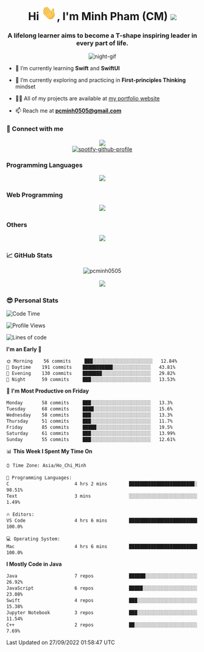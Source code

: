 <h1 align="center">Hi <img src="https://raw.githubusercontent.com/ABSphreak/ABSphreak/master/gifs/Hi.gif" width="40px" />, I'm Minh Pham (CM) <img src="https://media.giphy.com/media/1ynCEtlgMPAeNAqdnu/giphy.gif" width="20px" /> </h1>
<h3 align="center">A lifelong learner aims to become a T-shape inspiring leader in every part of life.</h3>

<p align="center">
  <img src="https://media.giphy.com/media/xUA7bdpLxQhsSQdyog/giphy.gif" alt="night-gif" height="200em"/>
</p>

- 🌱 I’m currently learning **Swift** and **SwiftUI**

- 🔭 I’m currently exploring and practicing in **First-principles Thinking** mindset

- 👨‍💻 All of my projects are available at [my portfolio website](https://pcminh0505.vercel.app/)

- 📫 Reach me at **pcminh0505@gmail.com**


<h3 align="left">🧬 Connect with me</h3>
<p align="center">
<a href="https://linkedin.com/in/pcminh0505" target="blank"><img align="center" src="https://img.shields.io/badge/linkedin-%230077B5.svg?style=for-the-badge&logo=linkedin&logoColor=white" /></a>
<br/>
<a href="https://spotify-github-profile.vercel.app/api/view?uid=217d5ndg2rakxarcnspwomj7q&redirect=true">
  <img height="350em" src="https://spotify-github-profile.vercel.app/api/view?uid=217d5ndg2rakxarcnspwomj7q&cover_image=true&theme=default&bar_color_cover=true" alt="spotify-github-profile" />
</a>
</p>

<h3 align="left">Programming Languages</h3>
<p align="center">
  <a href="https://skillicons.dev">
    <img src="https://skillicons.dev/icons?i=js,ts,go,py,java,swift,solidity,c,cpp" />
  </a>
</p>

<h3 align="left">Web Programming</h3>
<p align="center">
  <a href="https://skillicons.dev">
    <img src="https://skillicons.dev/icons?i=html,css,bootstrap,react,nextjs,graphql,spring,postgres,vercel" />
  </a>
</p>

<h3 align="left">Others</h3>
<p align="center">
  <a href="https://skillicons.dev">
    <img src="https://skillicons.dev/icons?i=tensorflow,figma,aws,firebase,gcp,vscode,visualstudio,androidstudio,arduino" />
  </a>
</p>

<h3 align="left">📈 GitHub Stats</h3>

<p align="center">
<img height="180em" src="https://github-readme-stats.vercel.app/api?username=pcminh0505&count_private=true&show_icons=true&include_all_commits=true&theme=ayu-mirage&show_icons=true&locale=en" alt="pcminh0505" />
<br/><br/>
<img src="https://github-profile-trophy.vercel.app/?username=pcminh0505&theme=onedark&rank=SECRET,SSS,SS,S,AAA,AA,A&column=3" />
</p>

<h3 align="left">😎 Personal Stats</h3>

<!--START_SECTION:waka-->
![Code Time](http://img.shields.io/badge/Code%20Time-451%20hrs%202%20mins-blue)

![Profile Views](http://img.shields.io/badge/Profile%20Views-0-blue)

![Lines of code](https://img.shields.io/badge/From%20Hello%20World%20I%27ve%20Written-575%20Thousand%20lines%20of%20code-blue)

**I'm an Early 🐤** 

```text
🌞 Morning    56 commits     ███░░░░░░░░░░░░░░░░░░░░░░   12.84% 
🌆 Daytime    191 commits    ███████████░░░░░░░░░░░░░░   43.81% 
🌃 Evening    130 commits    ███████░░░░░░░░░░░░░░░░░░   29.82% 
🌙 Night      59 commits     ███░░░░░░░░░░░░░░░░░░░░░░   13.53%

```
📅 **I'm Most Productive on Friday** 

```text
Monday       58 commits     ███░░░░░░░░░░░░░░░░░░░░░░   13.3% 
Tuesday      68 commits     ████░░░░░░░░░░░░░░░░░░░░░   15.6% 
Wednesday    58 commits     ███░░░░░░░░░░░░░░░░░░░░░░   13.3% 
Thursday     51 commits     ███░░░░░░░░░░░░░░░░░░░░░░   11.7% 
Friday       85 commits     █████░░░░░░░░░░░░░░░░░░░░   19.5% 
Saturday     61 commits     ███░░░░░░░░░░░░░░░░░░░░░░   13.99% 
Sunday       55 commits     ███░░░░░░░░░░░░░░░░░░░░░░   12.61%

```


📊 **This Week I Spent My Time On** 

```text
⌚︎ Time Zone: Asia/Ho_Chi_Minh

💬 Programming Languages: 
C                        4 hrs 2 mins        ████████████████████████░   98.51% 
Text                     3 mins              ░░░░░░░░░░░░░░░░░░░░░░░░░   1.49%

🔥 Editors: 
VS Code                  4 hrs 6 mins        █████████████████████████   100.0%

💻 Operating System: 
Mac                      4 hrs 6 mins        █████████████████████████   100.0%

```

**I Mostly Code in Java** 

```text
Java                     7 repos             ██████░░░░░░░░░░░░░░░░░░░   26.92% 
JavaScript               6 repos             █████░░░░░░░░░░░░░░░░░░░░   23.08% 
Swift                    4 repos             ███░░░░░░░░░░░░░░░░░░░░░░   15.38% 
Jupyter Notebook         3 repos             ███░░░░░░░░░░░░░░░░░░░░░░   11.54% 
C++                      2 repos             ██░░░░░░░░░░░░░░░░░░░░░░░   7.69%

```



 Last Updated on 27/09/2022 01:58:47 UTC
<!--END_SECTION:waka-->

